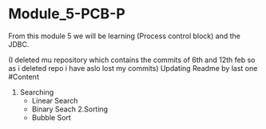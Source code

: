 # Module_5-PCB-P
From this module 5 we will be learning (Process control block) 
and the JDBC.

(I deleted mu repository which contains the commits of 6th and 12th feb so as i deleted repo i have aslo lost my commits)
Updating Readme by last one
#Content
1. Searching
   - Linear Search
   - Binary Seach
2.Sorting
   - Bubble Sort
   


